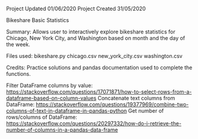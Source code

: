 Project Updated 01/06/2020
Project Created 31/05/2020

Bikeshare Basic Statistics

Summary:
Allows user to interactively explore bikeshare statistics for Chicago, New York City, and Washington based on month and the day of the week.

Files used:
bikeshare.py
chicago.csv
new_york_city.csv
washington.csv

Credits:
Practice solutions and pandas documentation used to complete the functions.

Filter DataFrame columns by value: https://stackoverflow.com/questions/17071871/how-to-select-rows-from-a-dataframe-based-on-column-values
Concatenate text columns from DataFrame: https://stackoverflow.com/questions/19377969/combine-two-columns-of-text-in-dataframe-in-pandas-python
Get number of rows/columns of DataFrame: https://stackoverflow.com/questions/20297332/how-do-i-retrieve-the-number-of-columns-in-a-pandas-data-frame
